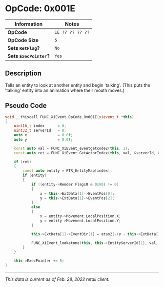 # OpCode: 0x001E

| Information               | Notes |
|---                        |---    |
| **OpCode**                | `1E ?? ?? ?? ??` |
| **OpCode Size**           | `5`   |
| **Sets `RetFlag`?**       | `No`  |
| **Sets `ExecPointer`?**   | `Yes` |

## Description

Tells an entity to look at another entity and begin 'talking'. (This puts the 'talking' entity into an animation where their mouth moves.)

## Pseudo Code

```cpp
void __thiscall FUNC_XiEvent_OpCode_0x001E(xievent_t *this)
{
    uint16_t index      = 0;
    uint32_t serverId   = 0;
    auto x              = 0.0f;
    auto y              = 0.0f;

    const auto val = FUNC_XiEvent_eventgetcode2(this, 1);
    const auto ret = FUNC_XiEvent_GetActorIndex(this, val, &serverId, &index);

    if (ret)
    {
        const auto entity = PTR_EntityMap[index];
        if (entity)
        {
            if ((entity->Render.Flags0 & 0x80) != 0)
            {
                x = this->ExtData[1]->EventPos[0];
                y = this->ExtData[1]->EventPos[2];
            }
            else
            {
                x = entity->Movement.LocalPosition.X;
                y = entity->Movement.LocalPosition.Y;
            }

            this->ExtData[1]->EventDir[1] = atan2(-(y - this->ExtData[1]->EventPos[2]), x - this->ExtData[1]->EventPos[0]);

            FUNC_XiEvent_lookatone(this, this->EntityServerId[1], val, 6);
        }
    }

    this->ExecPointer += 5;
}
```

---

_This data is current as of Feb. 28, 2022 retail client._